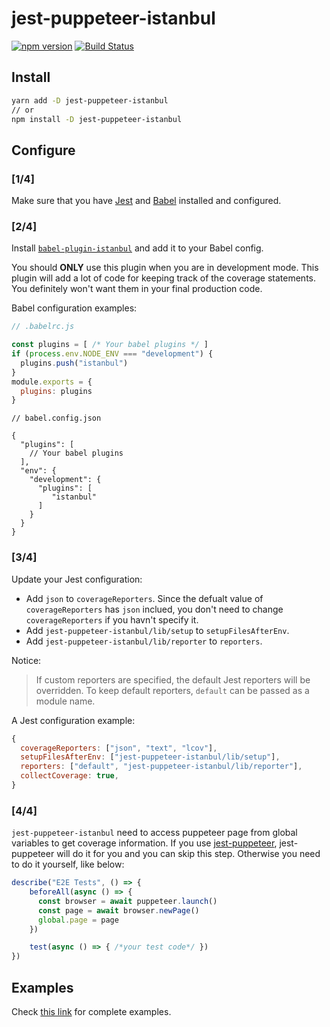 # jest-puppeteer-istanbul

<p>
  <a href="http://badge.fury.io/js/jest-puppeteer-istanbul"><img src="https://badge.fury.io/js/jest-puppeteer-istanbul.svg" alt="npm version"></a>
  <a href="https://circleci.com/gh/ocavue/jest-puppeteer-istanbul/tree/master"><img src="https://circleci.com/gh/ocavue/jest-puppeteer-istanbul/tree/master.svg?&style=shield" alt="Build Status"></a>
</p>

## Install

```bash
yarn add -D jest-puppeteer-istanbul
// or
npm install -D jest-puppeteer-istanbul
```

## Configure

### [1/4]

Make sure that you have [Jest](https://github.com/facebook/jest) and [Babel](https://github.com/babel/babel) installed and configured.

### [2/4]

Install [`babel-plugin-istanbul`](https://www.npmjs.com/package/babel-plugin-istanbul) and add it to your Babel config.

You should **ONLY** use this plugin when you are in development mode. This plugin will add a lot of code for keeping track of the coverage statements. You definitely won't want them in your final production code.

Babel configuration examples:

```javascript
// .babelrc.js

const plugins = [ /* Your babel plugins */ ]
if (process.env.NODE_ENV === "development") {
  plugins.push("istanbul")
}
module.exports = {
  plugins: plugins
}
```

```json5
// babel.config.json

{
  "plugins": [
    // Your babel plugins
  ],
  "env": {
    "development": {
      "plugins": [
         "istanbul"
      ]
    }
  }
}
```

### [3/4]

Update your Jest configuration:

- Add `json` to `coverageReporters`. Since the defualt value of `coverageReporters` has `json` inclued, you don't need to change `coverageReporters` if you havn't specify it.
- Add `jest-puppeteer-istanbul/lib/setup` to `setupFilesAfterEnv`.
- Add `jest-puppeteer-istanbul/lib/reporter` to `reporters`.

Notice:

> If custom reporters are specified, the default Jest reporters will be overridden. To keep default reporters, `default` can be passed as a module name.

A Jest configuration example:
```js
{
  coverageReporters: ["json", "text", "lcov"],
  setupFilesAfterEnv: ["jest-puppeteer-istanbul/lib/setup"],
  reporters: ["default", "jest-puppeteer-istanbul/lib/reporter"],
  collectCoverage: true,
}
```

### [4/4]

`jest-puppeteer-istanbul` need to access puppeteer page from global variables to get coverage information. If you use [jest-puppeteer](https://github.com/smooth-code/jest-puppeteer), jest-puppeteer will do it for you and you can skip this step. Otherwise you need to do it yourself, like below:

```js
describe("E2E Tests", () => {
    beforeAll(async () => {
      const browser = await puppeteer.launch()
      const page = await browser.newPage()
      global.page = page
    })

    test(async () => { /*your test code*/ })
})
```

## Examples

Check [this link](https://github.com/ocavue/jest-puppeteer-istanbul/tree/master/examples) for complete examples.
